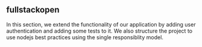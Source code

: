 ## fullstackopen 

In this section, we extend the functionality of our application by adding user authentication and 
adding some tests to it. We also structure the project to use nodejs best practices using the single
responsiblity model.